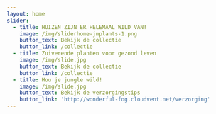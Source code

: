 ```yaml
---
layout: home
slider:
  - title: HUIZEN ZIJN ER HELEMAAL WILD VAN!
    image: /img/sliderhome-jmplants-1.png
    button_text: Bekijk de collectie
    button_link: /collectie
  - title: Zuiverende planten voor gezond leven
    image: /img/slide.jpg
    button_text: Bekijk de collectie
    button_link: /collectie
  - title: Hou je jungle wild!
    image: /img/slide.jpg
    button_text: Bekijk de verzorgingstips
    button_link: 'http://wonderful-fog.cloudvent.net/verzorging'
---
```



